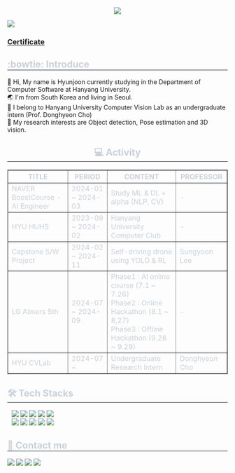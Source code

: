 <div align="center">
    <img src="https://capsule-render.vercel.app/api?type=Venom&color=FF0084&height=150&section=header&text=Welcome%20to%20my%20Hub!😊&fontColor=0063DC&fontSize=70" />
</div>

<a href="https://hits.seeyoufarm.com"><img src="https://hits.seeyoufarm.com/api/count/incr/badge.svg?url=https%3A%2F%2Fgithub.com%2FHyunjoon83&count_bg=%23647CE7&title_bg=%23555555&icon=github.svg&icon_color=%23E7E7E7&title=Visitors&edge_flat=false"/></a>

### [Certificate](https://hjcertification.notion.site/Certificate-89bdbf89012b474fa2862cf863d9d7ac)

<div style="text-align: left;">
    <h2 style="border-bottom: 1px solid #21262d; color: #c9d1d9;">:bowtie: Introduce</h2>
    <div style="font-weight: 700; font-size: 15px; text-align: left; color: #c9d1d9;"></div>
        👋 Hi, My name is Hyunjoon currently studying in the Department of Computer Software at Hanyang University.</br>
        🌏 I'm from South Korea and living in Seoul.</br> 
        🔭 I belong to Hanyang University Computer Vision Lab as an undergraduate intern (Prof. Donghyeon Cho)</br>
        🔎 My research interests are Object detection, Pose estimation and 3D vision.</br>
</div>

<div style="text-align: center;">
    <h2 style="border-bottom: 1px solid #21262d; color: #c9d1d9;">💻 Activity</h2>
    <table border="1" style="width: 100%; color: #c9d1d9;">
        <tr>
            <th>TITLE</th>
            <th>PERIOD</th>
            <th>CONTENT</th>
            <th>PROFESSOR</th>
        </tr>
        <tr>
            <td>NAVER BoostCourse - AI Engineer </td>
            <td>2024-01 ~ 2024-03</td>
            <td>Study ML & DL + alpha (NLP, CV)</td>
            <td>-</td>
        </tr>
        <tr>
            <td>HYU HUHS</td>
            <td>2023-09 ~ 2024-02</td>
            <td>Hanyang University Computer Club</td>
            <td>-</td>
        </tr>
        <tr>
            <td>Capstone S/W Project</td>
            <td>2024-02 ~ 2024-11</td>
            <td>Self-driving drone using YOLO & RL</td>
            <td>Sungyoon Lee</td>
        </tr>
        <tr>
            <td>LG Aimers 5th</td>
            <td>2024-07 ~ 2024-09</td>
            <td>Phase1 : AI online course (7.1 ~ 7.26)<br>
                Phase2 : Online Hackathon (8.1 ~ 8,27)<br>
                Phase3 : Offline Hackathon (9.28 ~ 9.29)</td>
            <td>-</td>
        </tr>
        <tr>
            <td>HYU CVLab</td>
            <td>2024-07 ~ </td>
            <td>Undergraduate Research Intern</td>
            <td>Donghyeon Cho</td>
        </tr>
    </table>

</div>

<div style="text-align: left;">
    <h2 style="border-bottom: 1px solid #21262d; color: #c9d1d9;">🛠️ Tech Stacks</h2>
    <div style="margin: 10px; text-align: left;">
        <img src="https://img.shields.io/badge/C-A8B9CC?style=flat&logo=C&logoColor=white">
        <img src="https://img.shields.io/badge/C++-00599C?style=flat&logo=C%2B%2B&logoColor=white">
        <img src="https://img.shields.io/badge/Python-3776AB?style=flat&logo=Python&logoColor=white">
        <img src="https://img.shields.io/badge/Java-ED8B00?style=flat&logo=openjdk&logoColor=white">
        <img src="https://img.shields.io/badge/Linux-FCC624?style=flat&logo=Linux&logoColor=black">
        <br/>
        <img src="https://img.shields.io/badge/OpenCV-5C3EE8?style=flat&logo=OpenCV&logoColor=white">
        <img src="https://img.shields.io/badge/TensorFlow-FF6F00?style=flat&logo=TensorFlow&logoColor=white">
        <img src="https://img.shields.io/badge/Pytorch-EE4C2C?style=flat&logo=Pytorch&logoColor=white">
        <img src="https://img.shields.io/badge/LaTeX-008080?style=flat&logo=LaTeX&logoColor=white">
        <img src="https://img.shields.io/badge/Markdown-4682B4?style=flat&logo=Markdown&logoColor=white">
    </div>
</div>


<div style="text-align: left;">
    <h2 style="border-bottom: 1px solid #21262d; color: #c9d1d9;">📩 Contact me</h2>
    <div style="text-align: left;">
        <a href="https://www.instagram.com/hjpark_83"> 
            <img src="https://img.shields.io/badge/Instagram-E4405F?style=flat&logo=Instagram&logoColor=white&link=https://www.instagram.com/hjpark_83"></a>
        <a href="mailto:hyunjoonpark0803@gmail.com"> 
            <img src="https://img.shields.io/badge/Gmail-EA4335?style=flat&logo=Gmail&logoColor=white&link=mailto:hyunjoonpark0803@gmail.com"></a>
        <a href="https://www.linkedin.com/in/hyunjoon83/"> 
            <img src="https://img.shields.io/badge/LinkedIn-0A66C2?style=flat&logo=LinkedIn&logoColor=white&link=https://www.linkedin.com/in/hyunjoon83/"></a>
        <a href="https://velog.io/@hyunjoon0803"> 
            <img src="https://img.shields.io/badge/Velog-20C997?style=flat&logo=Velog&logoColor=white&link=https://velog.io/@hyunjoon0803"></a>
    </div>
</div>

